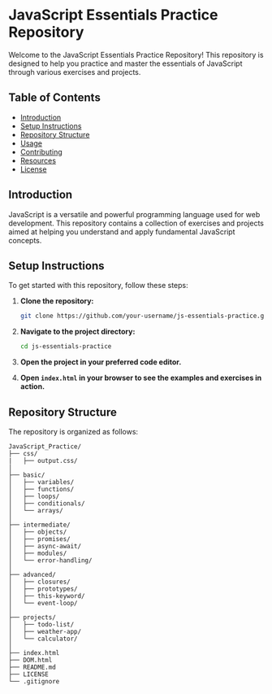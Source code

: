 # JavaScript Essentials Practice Repository

Welcome to the JavaScript Essentials Practice Repository! This repository is designed to help you practice and master the essentials of JavaScript through various exercises and projects.

## Table of Contents

- [Introduction](#introduction)
- [Setup Instructions](#setup-instructions)
- [Repository Structure](#repository-structure)
- [Usage](#usage)
- [Contributing](#contributing)
- [Resources](#resources)
- [License](#license)

## Introduction

JavaScript is a versatile and powerful programming language used for web development. This repository contains a collection of exercises and projects aimed at helping you understand and apply fundamental JavaScript concepts.

## Setup Instructions

To get started with this repository, follow these steps:

1. **Clone the repository:**

    ```sh
    git clone https://github.com/your-username/js-essentials-practice.git
    ```

2. **Navigate to the project directory:**

    ```sh
    cd js-essentials-practice
    ```

3. **Open the project in your preferred code editor.**

4. **Open `index.html` in your browser to see the examples and exercises in action.**

## Repository Structure

The repository is organized as follows:

```plaintext
JavaScript_Practice/
├── css/
|   ├── output.css/
│
├── basic/
│   ├── variables/
│   ├── functions/
│   ├── loops/
│   ├── conditionals/
│   └── arrays/
│
├── intermediate/
│   ├── objects/
│   ├── promises/
│   ├── async-await/
│   ├── modules/
│   └── error-handling/
│
├── advanced/
│   ├── closures/
│   ├── prototypes/
│   ├── this-keyword/
│   └── event-loop/
│
├── projects/
│   ├── todo-list/
│   ├── weather-app/
│   └── calculator/
│
├── index.html
├── DOM.html
├── README.md
├── LICENSE
└── .gitignore
